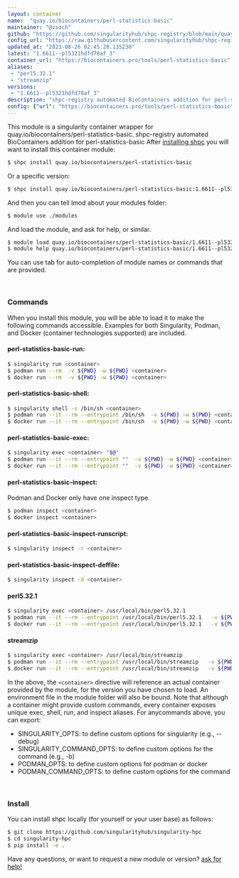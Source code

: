 ```yaml
---
layout: container
name:  "quay.io/biocontainers/perl-statistics-basic"
maintainer: "@vsoch"
github: "https://github.com/singularityhub/shpc-registry/blob/main/quay.io/biocontainers/perl-statistics-basic/container.yaml"
config_url: "https://raw.githubusercontent.com/singularityhub/shpc-registry/main/quay.io/biocontainers/perl-statistics-basic/container.yaml"
updated_at: "2023-08-26 02:45:28.135230"
latest: "1.6611--pl5321hdfd78af_3"
container_url: "https://biocontainers.pro/tools/perl-statistics-basic"
aliases:
 - "perl5.32.1"
 - "streamzip"
versions:
 - "1.6611--pl5321hdfd78af_3"
description: "shpc-registry automated BioContainers addition for perl-statistics-basic"
config: {"url": "https://biocontainers.pro/tools/perl-statistics-basic", "maintainer": "@vsoch", "description": "shpc-registry automated BioContainers addition for perl-statistics-basic", "latest": {"1.6611--pl5321hdfd78af_3": "sha256:c0823f463c888edc7b9523e15559540b4825194245da150287419dafe393fd1c"}, "tags": {"1.6611--pl5321hdfd78af_3": "sha256:c0823f463c888edc7b9523e15559540b4825194245da150287419dafe393fd1c"}, "docker": "quay.io/biocontainers/perl-statistics-basic", "aliases": {"perl5.32.1": "/usr/local/bin/perl5.32.1", "streamzip": "/usr/local/bin/streamzip"}}
---
```


This module is a singularity container wrapper for quay.io/biocontainers/perl-statistics-basic.
shpc-registry automated BioContainers addition for perl-statistics-basic
After [installing shpc](#install) you will want to install this container module:


```bash
$ shpc install quay.io/biocontainers/perl-statistics-basic
```

Or a specific version:

```bash
$ shpc install quay.io/biocontainers/perl-statistics-basic:1.6611--pl5321hdfd78af_3
```

And then you can tell lmod about your modules folder:

```bash
$ module use ./modules
```

And load the module, and ask for help, or similar.

```bash
$ module load quay.io/biocontainers/perl-statistics-basic/1.6611--pl5321hdfd78af_3
$ module help quay.io/biocontainers/perl-statistics-basic/1.6611--pl5321hdfd78af_3
```

You can use tab for auto-completion of module names or commands that are provided.

<br>

### Commands

When you install this module, you will be able to load it to make the following commands accessible.
Examples for both Singularity, Podman, and Docker (container technologies supported) are included.

#### perl-statistics-basic-run:

```bash
$ singularity run <container>
$ podman run --rm  -v ${PWD} -w ${PWD} <container>
$ docker run --rm  -v ${PWD} -w ${PWD} <container>
```

#### perl-statistics-basic-shell:

```bash
$ singularity shell -s /bin/sh <container>
$ podman run --it --rm --entrypoint /bin/sh  -v ${PWD} -w ${PWD} <container>
$ docker run --it --rm --entrypoint /bin/sh  -v ${PWD} -w ${PWD} <container>
```

#### perl-statistics-basic-exec:

```bash
$ singularity exec <container> "$@"
$ podman run --it --rm --entrypoint ""  -v ${PWD} -w ${PWD} <container> "$@"
$ docker run --it --rm --entrypoint ""  -v ${PWD} -w ${PWD} <container> "$@"
```

#### perl-statistics-basic-inspect:

Podman and Docker only have one inspect type.

```bash
$ podman inspect <container>
$ docker inspect <container>
```

#### perl-statistics-basic-inspect-runscript:

```bash
$ singularity inspect -r <container>
```

#### perl-statistics-basic-inspect-deffile:

```bash
$ singularity inspect -d <container>
```


#### perl5.32.1

```bash
$ singularity exec <container> /usr/local/bin/perl5.32.1
$ podman run --it --rm --entrypoint /usr/local/bin/perl5.32.1   -v ${PWD} -w ${PWD} <container> -c " $@"
$ docker run --it --rm --entrypoint /usr/local/bin/perl5.32.1   -v ${PWD} -w ${PWD} <container> -c " $@"
```


#### streamzip

```bash
$ singularity exec <container> /usr/local/bin/streamzip
$ podman run --it --rm --entrypoint /usr/local/bin/streamzip   -v ${PWD} -w ${PWD} <container> -c " $@"
$ docker run --it --rm --entrypoint /usr/local/bin/streamzip   -v ${PWD} -w ${PWD} <container> -c " $@"
```



In the above, the `<container>` directive will reference an actual container provided
by the module, for the version you have chosen to load. An environment file in the
module folder will also be bound. Note that although a container
might provide custom commands, every container exposes unique exec, shell, run, and
inspect aliases. For anycommands above, you can export:

 - SINGULARITY_OPTS: to define custom options for singularity (e.g., --debug)
 - SINGULARITY_COMMAND_OPTS: to define custom options for the command (e.g., -b)
 - PODMAN_OPTS: to define custom options for podman or docker
 - PODMAN_COMMAND_OPTS: to define custom options for the command

<br>

### Install

You can install shpc locally (for yourself or your user base) as follows:

```bash
$ git clone https://github.com/singularityhub/singularity-hpc
$ cd singularity-hpc
$ pip install -e .
```

Have any questions, or want to request a new module or version? [ask for help!](https://github.com/singularityhub/singularity-hpc/issues)